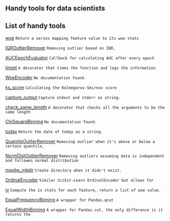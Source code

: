 ## Handy tools for data scientists

## List of handy tools

[woe](https://github.com/Max1993Liu/dstools/blob/master/sklearn_extension\feature_selection\univariate_selection.py#L6) `Return a series mapping feature value to its woe stats`

[IQROutlierRemover](https://github.com/Max1993Liu/dstools/blob/master/sklearn_extension/__init__.py#L1) `Removing outlier based on IQR,`

[AUCEpochEvaluator](https://github.com/Max1993Liu/dstools/blob/master/keras_extension/__init__.py#L1) `Callback for calculating AUC after every epoch`

[timeit](https://github.com/Max1993Liu/dstools/blob/master/utils\timing.py#L6) `A decorator that times the function and logs the information.`

[WoeEncoder](https://github.com/Max1993Liu/dstools/blob/master/sklearn_extension/__init__.py#L1) `No documentation found.`

[ks_score](https://github.com/Max1993Liu/dstools/blob/master/metrics\__init__.py#L4) `Calculating the Kolmogorov-Smirnov score`

[capture_output](https://github.com/Max1993Liu/dstools/blob/master/utils\io.py#L4) `Capture stdout and stderr as string.`

[check_same_length](https://github.com/Max1993Liu/dstools/blob/master/utils\misc.py#L16) `A decorator that checks all the arguments to be the same length`

[ChiSquareBinning](https://github.com/Max1993Liu/dstools/blob/master/sklearn_extension/__init__.py#L1) `No documentation found.`

[today](https://github.com/Max1993Liu/dstools/blob/master/utils\date.py#L1) `Return the date of today as a string.`

[QuantileOutlierRemover](https://github.com/Max1993Liu/dstools/blob/master/sklearn_extension/__init__.py#L1) `Removing outlier when it's above or below a certain quantile,`

[NormDistOutlierRemover](https://github.com/Max1993Liu/dstools/blob/master/sklearn_extension/__init__.py#L1) `Removing outliers assuming data is independent and followes normal distribution`

[maybe_mkdir](https://github.com/Max1993Liu/dstools/blob/master/utils\misc.py#L4) `Create directory when it didn't exist.`

[OrdinalEncoder](https://github.com/Max1993Liu/dstools/blob/master/sklearn_extension/__init__.py#L1) `Similar Scikit-Learn OrdinalEncoder but allows for`

[iv](https://github.com/Max1993Liu/dstools/blob/master/sklearn_extension\feature_selection\univariate_selection.py#L33) `Compute the iv stats for each feature, return a list of woe value.`

[EqualFrequencyBinning](https://github.com/Max1993Liu/dstools/blob/master/sklearn_extension/__init__.py#L1) `A wrapper for Pandas.qcut`

[EqualWidthBinning](https://github.com/Max1993Liu/dstools/blob/master/sklearn_extension/__init__.py#L1) `A wrapper for Pandas.cut, the only difference is it returns the`
